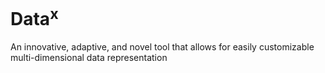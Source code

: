 # Data<sup>x</sup>
An innovative, adaptive, and novel tool that allows for easily customizable multi-dimensional data representation
